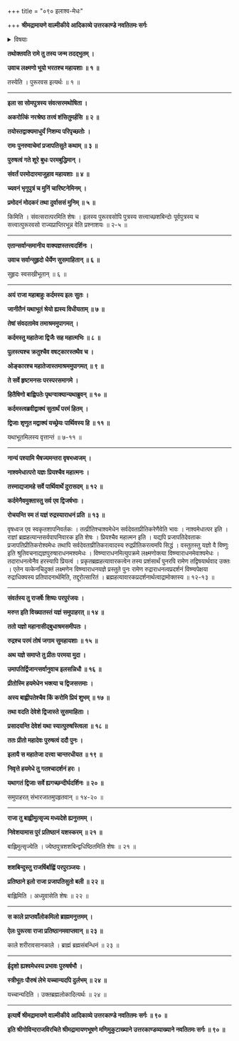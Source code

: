 +++
title = "०९० इलाश्व-मेधः"

+++
**श्रीमद्रामायणे वाल्मीकीये आदिकाव्ये उत्तरकाण्डे नवतितमः सर्गः**


<details><summary>विषयाः</summary>

इले राजनि पुनः पर्यायेण पुरुषत्वं गते  
बुधेन संवर्तादि--परम-र्षि-समाह्वान-पूर्वकं  
तैः सह मन्त्रणे  
तत्र कर्दमेनाश्वमेधेन पशु-पति--तोषण-निर्धारणम् ॥ १ ॥  
अश्व-मेध-तुष्टेन पशु-पतिना  
इलाय सार्व-कालिक-पुंस्त्व--प्राप्ति-वर-दानम् ॥ २ ॥  
एवं रामेण भरत-लक्ष्मणौ प्रत्य्  
अश्व-मेध-महिमाऽनुवर्णनम् ॥ ३ ॥
</details>


**तथोक्तवति रामे तु तस्य जन्म तदद्भुतम् ।**

**उवाच लक्ष्मणो भूयो भरतश्च महायशाः ॥ १ ॥**

तस्येति । पुरूरवस इत्यर्थः ॥ १ ॥

****

**इला सा सोमपुत्रस्य संवत्सरमथोषिता ।**

**अकरोत्किं नरश्रेष्ठ तत्त्वं शंसितुमर्हसि ॥ २ ॥**

**तयोस्तद्वाक्यमाधुर्यं निशम्य परिपृच्छतोः ।**

**रामः पुनरुवाचेमां प्रजापतिसुते कथाम् ॥ ३ ॥**

**पुरुषत्वं गते शूरे बुधः परमबुद्धिमान् ।**

**संवर्तं परमोदारमाजुहाव महायशाः ॥ ४ ॥**

**च्यवनं भृगुपुत्रं च मुनिं चारिष्टनेमिनम् ।**

**प्रमोदनं मोदकरं तथा दुर्वाससं मुनिम् ॥ ५ ॥**

किमिति । संवत्सरात्परमिति शेषः । इलस्य पुरूरवसोपि पुत्रस्य सत्त्वाच्छशबिन्दोः पूर्वपुत्रस्य च सत्त्वात्पुरूरवसो राज्यप्राप्तिरभून्न वेति प्रश्नाशयः ॥ २-५ ॥

****

**एतान्सर्वान्समानीय वाक्यज्ञस्तत्त्वदर्शिनः ।**

**उवाच सर्वान्सुहृदो धैर्येण सुसमाहितान् ॥ ६ ॥**

सुहृदः स्वसखीभूतान् ॥ ६ ॥

****

**अयं राजा महाबाहुः कर्दमस्य इलः सुतः ।**

**जानीतैनं यथाभूतं श्रेयो ह्यस्य विधीयताम् ॥ ७ ॥**

**तेषां संवदतामेव तमाश्रममुपागमत् ।**

**कर्दमस्तु महातेजा द्विजैः सह महात्मभिः ॥ ८ ॥**

**पुलस्त्यश्च क्रतुश्चैव वषट्कारस्तथैव च ।**

**ओङ्कारश्च महातेजास्तमाश्रममुपागमत् ॥ ९ ॥**

**ते सर्वे हृष्टमनसः परस्परसमागमे ।**

**हितैषिणो बाह्विपतेः पृथग्वाक्यान्यथाब्रुवन् ॥ १० ॥**

**कर्दमस्त्वब्रवीद्वाक्यं सुतार्थं परमं हितम् ।**

**द्विजाः शृणुत मद्वाक्यं यच्छ्रेयः पार्थिवस्य हि ॥ ११ ॥**

यथाभूतमिलस्य वृत्तान्तं ॥ ७-११ ॥

****

**नान्यं पश्यामि भैषज्यमन्तरा वृषभध्वजम् ।**

**नाश्वमेधात्परो यज्ञः प्रियश्चैव महात्मनः ।**

**तस्माद्यजामहे सर्वे पार्थिवार्थे दुरासदम् ॥ १२ ॥**

**कर्दमेनैवमुक्तास्तु सर्व एव द्विजर्षभाः ।**

**रोचयन्ति स्म तं यज्ञं रुद्रस्याराधनं प्रति ॥ १३ ॥**

वृषध्वज एव स्वकृतशापनिवर्तकः । तत्प्रीतिश्चाश्वमेधेन सर्वदेवताप्रीतिकरेणैवेति भावः । नाश्वमेधात्पर इति । राज्ञां ब्रह्महत्यान्तसर्वपापनिवारक इति शेषः । प्रियश्चैव महात्मन इति । यद्यपि प्रजापतिदेवताकः प्रजापतिप्रीतिकरोश्वमेधः तथापि सर्वदेवताप्रीतिकरत्वादस्य रुद्रप्रीतिकरत्वमपि सिद्धं । वस्तुतस्तु यज्ञो वै विष्णुः इति श्रुतिवचनाद्यज्ञपुरुषाराधनमश्वमेधः । विष्ण्वाराधनमित्युपक्रमे लक्ष्मणोक्त्या विष्ण्वाराधनमेवाश्वमेधः । तदाराधनत्वेनैव हरस्यापि प्रियत्वं । प्रकृतब्रह्महत्यावारकत्वेन तस्य प्रशंसार्थं पुनरपि रामेण तद्विषयार्थवाद उक्तः । एतेन यत्केनचिदुक्तं लक्ष्मणेन विष्ण्वाराधनयज्ञे प्रस्तुते पुनः रामेण रुद्राराधनत्वप्रदर्शनं विष्ण्वपेक्षया रुद्राधिक्यस्य प्रतिपादनार्थमिति, तद्दूरोत्सारितं । ब्रह्महत्यावारकप्रदर्शनार्थत्वाद्रामोक्तस्य ॥ १२-१३ ॥

****

**संवर्तस्य तु राजर्षेः शिष्यः परपुरंजयः ।**

**मरुत्त इति विख्यातस्तं यज्ञं समुपाहरत् ॥ १४ ॥**

**ततो यज्ञो महानासीद्बुधाश्रमसमीपतः ।**

**रुद्रश्च परमं तोषं जगाम सुमहायशाः ॥ १५ ॥**

**अथ यज्ञे समाप्ते तु प्रीतः परमया मुदा ।**

**उमापतिर्द्विजान्त्सर्वानुवाच इलसन्निधौ ॥ १६ ॥**

**प्रीतोस्मि हयमेधेन भक्त्या च द्विजसत्तमाः ।**

**अस्य बाह्वीपतेश्चैव किं करोमि प्रियं शुभम् ॥ १७ ॥**

**तथा वदति देवेशे द्विजास्ते सुसमाहिताः ।**

**प्रसादयन्ति देवेशं यथा स्यात्पुरुषस्त्विला ॥ १८ ॥**

**ततः प्रीतो महादेवः पुरुषत्वं ददौ पुनः ।**

**इलायै स महातेजा दत्त्वा चान्तरधीयत ॥ १९ ॥**

**निवृत्ते हयमेधे तु गतश्चादर्शनं हरः ।**

**यथागतं द्विजाः सर्वे ह्यगच्छन्दीर्घदर्शिनः ॥ २० ॥**

समुपाहरत् संभारजातमुपहृतवान् ॥ १४-२० ॥

****

**राजा तु बाह्वीमुत्सृज्य मध्यदेशे ह्यनुत्तमम् ।**

**निवेशयामास पुरं प्रतिष्ठानं यशस्करम् ॥ २१ ॥**

बाह्लिमुत्सृज्येति । ज्येष्ठपुत्रशशबिन्द्वधिष्ठितमिति शेषः ॥ २१ ॥

****

**शशबिन्दुस्तु राजर्षिर्बाह्विं परपुरञ्जयः ।**

**प्रतिष्ठाने इलो राजा प्रजापतिसुतो बली ॥ २२ ॥**

बाह्लिमिति । अध्युवासेति शेषः ॥ २२ ॥

****

**स काले प्राप्तवाँलोकमिलो ब्राह्ममनुत्तमम् ।**

**ऐलः पुरूरवा राजा प्रतिष्ठानमवाप्तवान् ॥ २३ ॥**

काले शरीरावसानकाले । ब्राह्मं ब्रह्मसंबन्धिनं ॥ २३ ॥

****

**ईदृशो ह्यश्वमेधस्य प्रभावः पुरुषर्षभौ ।**

**स्त्रीभूतः पौरुषं लेभे यच्चान्यदपि दुर्लभम् ॥ २४ ॥**

यच्चान्यदिति । उक्तब्रह्मलोकादित्यर्थः ॥ २४ ॥

****

**इत्यार्षे श्रीमद्रामायणे वाल्मीकीये आदिकाव्ये उत्तरकाण्डे नवतितमः सर्गः ॥ ९० ॥**

**इति श्रीगोविन्दराजविरचिते श्रीमद्रामायणभूषणे मणिमुकुटाख्याने उत्तरकाण्डव्याख्याने नवतितमः सर्गः ॥ ९० ॥**
